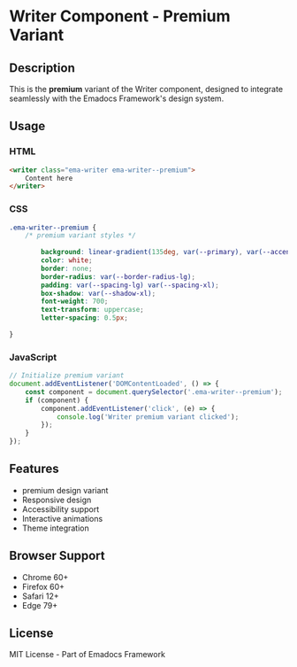 # Writer Component - Premium Variant

## Description
This is the **premium** variant of the Writer component, designed to integrate seamlessly with the Emadocs Framework's design system.

## Usage

### HTML
```html
<writer class="ema-writer ema-writer--premium">
    Content here
</writer>
```

### CSS
```css
.ema-writer--premium {
    /* premium variant styles */
    
        background: linear-gradient(135deg, var(--primary), var(--accent));
        color: white;
        border: none;
        border-radius: var(--border-radius-lg);
        padding: var(--spacing-lg) var(--spacing-xl);
        box-shadow: var(--shadow-xl);
        font-weight: 700;
        text-transform: uppercase;
        letter-spacing: 0.5px;
    
}
```

### JavaScript
```javascript
// Initialize premium variant
document.addEventListener('DOMContentLoaded', () => {
    const component = document.querySelector('.ema-writer--premium');
    if (component) {
        component.addEventListener('click', (e) => {
            console.log('Writer premium variant clicked');
        });
    }
});
```

## Features
- premium design variant
- Responsive design
- Accessibility support
- Interactive animations
- Theme integration

## Browser Support
- Chrome 60+
- Firefox 60+
- Safari 12+
- Edge 79+

## License
MIT License - Part of Emadocs Framework
